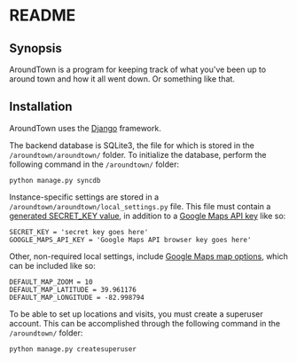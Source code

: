 # README

## Synopsis

AroundTown is a program for keeping track of what you've been up to around town and how it all went down.  Or something like that.

## Installation

AroundTown uses the [Django](https://www.djangoproject.com/) framework.  

The backend database is SQLite3, the file for which is stored in the `/aroundtown/aroundtown/` folder.  To initialize the database, perform the following command in the `/aroundtown/` folder:

	python manage.py syncdb

Instance-specific settings are stored in a `/aroundtown/aroundtown/local_settings.py` file.  This file must contain a [generated SECRET_KEY value][keygen], in addition to a [Google Maps API key][gmapskey] like so:

	SECRET_KEY = 'secret key goes here'
	GOOGLE_MAPS_API_KEY = 'Google Maps API browser key goes here'

Other, non-required local settings, include [Google Maps map options][gmapsoptions], which can be included like so:

	DEFAULT_MAP_ZOOM = 10
	DEFAULT_MAP_LATITUDE = 39.961176
	DEFAULT_MAP_LONGITUDE = -82.998794

To be able to set up locations and visits, you must create a superuser account.  This can be accomplished through the following command in the `/aroundtown/` folder:

	python manage.py createsuperuser

[keygen]: http://www.miniwebtool.com/django-secret-key-generator/
[gmapskey]: https://developers.google.com/maps/documentation/javascript/tutorial
[gmapsoptions]: https://developers.google.com/maps/documentation/javascript/tutorial#MapOptions

